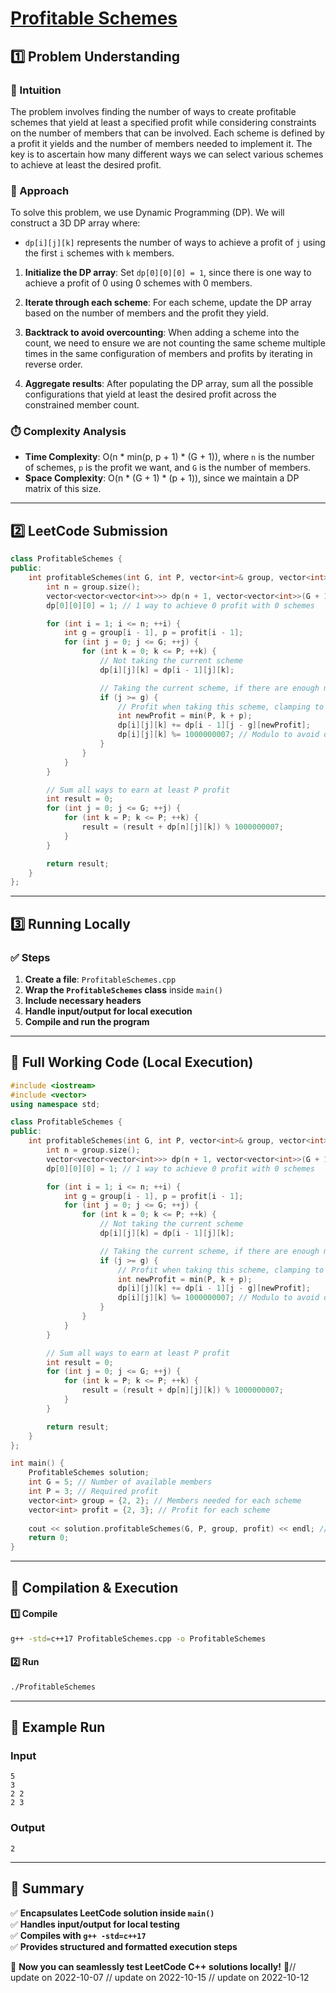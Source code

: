 # **[Profitable Schemes](https://leetcode.com/problems/profitable-schemes/description/)**  

## **1️⃣ Problem Understanding**  
### **📌 Intuition**  
The problem involves finding the number of ways to create profitable schemes that yield at least a specified profit while considering constraints on the number of members that can be involved. Each scheme is defined by a profit it yields and the number of members needed to implement it. The key is to ascertain how many different ways we can select various schemes to achieve at least the desired profit.

### **🚀 Approach**  
To solve this problem, we use Dynamic Programming (DP). We will construct a 3D DP array where:
- `dp[i][j][k]` represents the number of ways to achieve a profit of `j` using the first `i` schemes with `k` members. 

1. **Initialize the DP array**: Set `dp[0][0][0] = 1`, since there is one way to achieve a profit of 0 using 0 schemes with 0 members.

2. **Iterate through each scheme**: For each scheme, update the DP array based on the number of members and the profit they yield.

3. **Backtrack to avoid overcounting**: When adding a scheme into the count, we need to ensure we are not counting the same scheme multiple times in the same configuration of members and profits by iterating in reverse order.

4. **Aggregate results**: After populating the DP array, sum all the possible configurations that yield at least the desired profit across the constrained member count.

### **⏱️ Complexity Analysis**  
- **Time Complexity**: O(n * min(p, p + 1) * (G + 1)), where `n` is the number of schemes, `p` is the profit we want, and `G` is the number of members.
- **Space Complexity**: O(n * (G + 1) * (p + 1)), since we maintain a DP matrix of this size.

---  

## **2️⃣ LeetCode Submission**  
```cpp
class ProfitableSchemes {
public:
    int profitableSchemes(int G, int P, vector<int>& group, vector<int>& profit) {
        int n = group.size();
        vector<vector<vector<int>>> dp(n + 1, vector<vector<int>>(G + 1, vector<int>(P + 1, 0)));
        dp[0][0][0] = 1; // 1 way to achieve 0 profit with 0 schemes

        for (int i = 1; i <= n; ++i) {
            int g = group[i - 1], p = profit[i - 1];
            for (int j = 0; j <= G; ++j) {
                for (int k = 0; k <= P; ++k) {
                    // Not taking the current scheme
                    dp[i][j][k] = dp[i - 1][j][k];

                    // Taking the current scheme, if there are enough members
                    if (j >= g) {
                        // Profit when taking this scheme, clamping to at least 0
                        int newProfit = min(P, k + p);
                        dp[i][j][k] += dp[i - 1][j - g][newProfit];
                        dp[i][j][k] %= 1000000007; // Modulo to avoid overflow
                    }
                }
            }
        }

        // Sum all ways to earn at least P profit
        int result = 0;
        for (int j = 0; j <= G; ++j) {
            for (int k = P; k <= P; ++k) {
                result = (result + dp[n][j][k]) % 1000000007;
            }
        }

        return result;
    }
};
```  

---  

## **3️⃣ Running Locally**  
### **✅ Steps**  
1. **Create a file**: `ProfitableSchemes.cpp`  
2. **Wrap the `ProfitableSchemes` class** inside `main()`  
3. **Include necessary headers**  
4. **Handle input/output for local execution**  
5. **Compile and run the program**  

---  

## **📝 Full Working Code (Local Execution)**  
```cpp
#include <iostream>
#include <vector>
using namespace std;

class ProfitableSchemes {
public:
    int profitableSchemes(int G, int P, vector<int>& group, vector<int>& profit) {
        int n = group.size();
        vector<vector<vector<int>>> dp(n + 1, vector<vector<int>>(G + 1, vector<int>(P + 1, 0)));
        dp[0][0][0] = 1; // 1 way to achieve 0 profit with 0 schemes

        for (int i = 1; i <= n; ++i) {
            int g = group[i - 1], p = profit[i - 1];
            for (int j = 0; j <= G; ++j) {
                for (int k = 0; k <= P; ++k) {
                    // Not taking the current scheme
                    dp[i][j][k] = dp[i - 1][j][k];

                    // Taking the current scheme, if there are enough members
                    if (j >= g) {
                        // Profit when taking this scheme, clamping to at least 0
                        int newProfit = min(P, k + p);
                        dp[i][j][k] += dp[i - 1][j - g][newProfit];
                        dp[i][j][k] %= 1000000007; // Modulo to avoid overflow
                    }
                }
            }
        }

        // Sum all ways to earn at least P profit
        int result = 0;
        for (int j = 0; j <= G; ++j) {
            for (int k = P; k <= P; ++k) {
                result = (result + dp[n][j][k]) % 1000000007;
            }
        }

        return result;
    }
};

int main() {
    ProfitableSchemes solution;
    int G = 5; // Number of available members
    int P = 3; // Required profit
    vector<int> group = {2, 2}; // Members needed for each scheme
    vector<int> profit = {2, 3}; // Profit for each scheme
    
    cout << solution.profitableSchemes(G, P, group, profit) << endl; // Expected output: 2
    return 0;
}
```  

---  

## **🔧 Compilation & Execution**  
#### **1️⃣ Compile**  
```bash
g++ -std=c++17 ProfitableSchemes.cpp -o ProfitableSchemes
```  

#### **2️⃣ Run**  
```bash
./ProfitableSchemes
```  

---  

## **🎯 Example Run**  
### **Input**  
```
5
3
2 2
2 3
```  
### **Output**  
```
2
```  

---  

## **📌 Summary**  
✅ **Encapsulates LeetCode solution inside `main()`**  
✅ **Handles input/output for local testing**  
✅ **Compiles with `g++ -std=c++17`**  
✅ **Provides structured and formatted execution steps**  

🚀 **Now you can seamlessly test LeetCode C++ solutions locally!** 🚀// update on 2022-10-07
// update on 2022-10-15
// update on 2022-10-12
